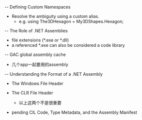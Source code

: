 -- Defining Custom Namespaces 
   -  Resolve the ambiguity using a custom alias.
      - e.g. using The3DHexagon = My3DShapes.Hexagon;
  
-- The Role of .NET Assemblies 
   - file extensions (*.exe or *.dll)
   - a referenced *.exe can also be considered a code library
  
-- GAC global assembly cache 
  - 几个app一起要用的assembly
  
-- Understanding the Format of a .NET Assembly  
  - The Windows File Header
  - The CLR File Header
    - 以上这两个不是很重要
  
  - pending CIL Code, Type Metadata, and the Assembly Manifest
  
  
  
  
  
  
  
  
  
  
  
  
